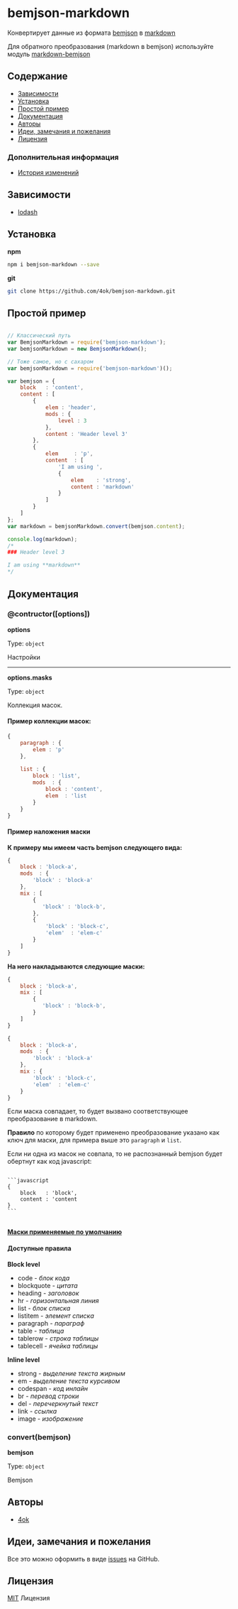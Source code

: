 # bemjson-markdown

Конвертирует данные из формата [bemjson](https://ru.bem.info/technology/bemjson/v2/bemjson/) в [markdown](https://ru.wikipedia.org/wiki/Markdown)

Для обратного преобразования (markdown в bemjson) используйте модуль [markdown-bemjson](https://github.com/bem-incubator/markdown-bemjson)

## Содержание

- <a href="#dependencies">Зависимости</a>
- <a href="#installation">Установка</a>
- <a href="#example">Простой пример</a>
- <a href="#manual">Документация</a>
- <a href="#authors">Авторы</a>
- <a href="#issues">Идеи, замечания и пожелания</a>
- <a href="#license">Лицензия</a>

### Дополнительная информация
* [История изменений](/CHANGELOG.ru.md)

<a name="dependencies"></a>
## Зависимости

- [lodash](https://www.npmjs.com/package/lodash)

<a name="installation"></a>
## Установка

__npm__

```bash
npm i bemjson-markdown --save
```

__git__

```bash
git clone https://github.com/4ok/bemjson-markdown.git
```
<a name="example"></a>
## Простой пример

```javascript

// Классический путь
var BemjsonMarkdown = require('bemjson-markdown');
var bemjsonMarkdown = new BemjsonMarkdown();

// Тоже самое, но с сахаром
var bemjsonMarkdown = require('bemjson-markdown')();

var bemjson = {
    block   : 'content',
    content : [
        {
            elem : 'header',
            mods : {
                level : 3
            },
            content : 'Header level 3'
        },
        {
            elem     : 'p',
            content  : [
                'I am using ',
                {
                    elem    : 'strong',
                    content : 'markdown'
                }
            ]
        }
    ]
};
var markdown = bemjsonMarkdown.convert(bemjson.content);

console.log(markdown);
/*
### Header level 3

I am using **markdown**
*/
```

<a name="manual"></a>
## Документация

### @contructor([options])

__options__

Type: `object`

Настройки

*****

__options.masks__

Type: `object`

Коллекция масок.  

#### Пример коллекции масок:

```javascript
{
    paragraph : {
        elem : 'p'
    },
    
    list : {
        block : 'list',
        mods  : {
            block : 'content',
            elem  : 'list
        }
    }
}
```

#### Пример наложения маски

**К примеру мы имеем часть bemjson следующего вида:**

```javascript
{
    block : 'block-a',
    mods  : {
        'block' : 'block-a'
    },
    mix : [
        {
           'block' : 'block-b',
        },
        {
            'block' : 'block-c',
            'elem'  : 'elem-c'
        }
    ]
}
```

**На него накладываются следующие маски:**

```javascript
{
    block : 'block-a',
    mix : [
        {
           'block' : 'block-b',
        }
    ]
}
```

```javascript
{
    block : 'block-a',
    mods  : {
        'block' : 'block-a'
    },
    mix : {
        'block' : 'block-c',
        'elem'  : 'elem-c'
    }
}
```

Если маска совпадает, то будет вызвано соответствующее преобразование в markdown.

**Правило** по которому будет применено преобразование указано как ключ для маски, для примера выше это `paragraph` и `list`.

Если ни одна из масок не совпала, то не распознанный bemjson будет обертнут как код javascript:

<pre>
<code>
&#96;&#96;&#96;javascript
{
    block   : 'block',
    content : 'content
}
&#96;&#96;&#96;
</code>
</pre>

__[Маски применяемые по умолчанию](masks/default.js)__

#### Доступные правила

__Block level__

- code - _блок кода_
- blockquote - _цитата_
- heading - _заголовок_
- hr - _горизонтальная линия_
- list - _блок списка_
- listitem - _элемент списка_
- paragraph - _параграф_
- table - _таблица_
- tablerow - _строка таблицы_
- tablecell - _ячейка таблицы_

__Inline level__

- strong - _выделение текста жирным_
- em - _выделение текста курсивом_
- codespan - _код инлайн_
- br - _перевод строки_
- del - _перечеркнутый текст_
- link - _ссылка_
- image - _изображение_

### convert(bemjson)

__bemjson__

Type: `object`

Bemjson

<a name="authors"></a>
## Авторы

- [4ok](https://github.com/4ok)

<a name="issues"></a>
## Идеи, замечания и пожелания

Все это можно оформить в виде [issues](https://github.com/bem-incubator/bemjson-markdown/issues) на GitHub.

<a name="license"></a>
## Лицензия

[MIT](http://en.wikipedia.org/wiki/MIT_License) Лицензия